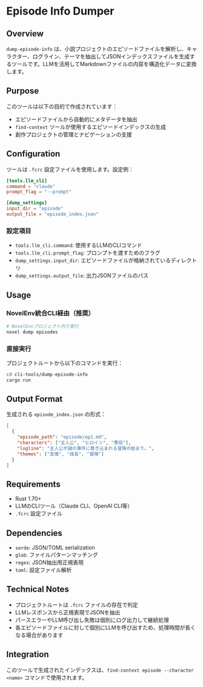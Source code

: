 # Episode Info Dumper

## Overview

`dump-episode-info` は、小説プロジェクトのエピソードファイルを解析し、キャラクター、ログライン、テーマを抽出してJSONインデックスファイルを生成するツールです。LLMを活用してMarkdownファイルの内容を構造化データに変換します。

## Purpose

このツールは以下の目的で作成されています：
- エピソードファイルから自動的にメタデータを抽出
- `find-context` ツールが使用するエピソードインデックスの生成
- 創作プロジェクトの管理とナビゲーションの支援

## Configuration

ツールは `.fcrc` 設定ファイルを使用します。設定例：

```toml
[tools.llm_cli]
command = "claude"
prompt_flag = "--prompt"

[dump_settings]
input_dir = "episode"
output_file = "episode_index.json"
```

### 設定項目

- `tools.llm_cli.command`: 使用するLLMのCLIコマンド
- `tools.llm_cli.prompt_flag`: プロンプトを渡すためのフラグ
- `dump_settings.input_dir`: エピソードファイルが格納されているディレクトリ
- `dump_settings.output_file`: 出力JSONファイルのパス

## Usage

### NovelEnv統合CLI経由（推奨）

```bash
# NovelEnvプロジェクト内で実行
novel dump episodes
```

### 直接実行

プロジェクトルートから以下のコマンドを実行：

```bash
cd cli-tools/dump-episode-info
cargo run
```

## Output Format

生成される `episode_index.json` の形式：

```json
[
  {
    "episode_path": "episode/ep1.md",
    "characters": ["主人公", "ヒロイン", "悪役"],
    "logline": "主人公が謎の事件に巻き込まれる冒険の始まり。",
    "themes": ["友情", "成長", "冒険"]
  }
]
```

## Requirements

- Rust 1.70+
- LLMのCLIツール（Claude CLI、OpenAI CLI等）
- `.fcrc` 設定ファイル

## Dependencies

- `serde`: JSON/TOML serialization
- `glob`: ファイルパターンマッチング
- `regex`: JSON抽出用正規表現
- `toml`: 設定ファイル解析

## Technical Notes

- プロジェクトルートは `.fcrc` ファイルの存在で判定
- LLMレスポンスから正規表現でJSONを抽出
- パースエラーやLLM呼び出し失敗は個別にログ出力して継続処理
- 各エピソードファイルに対して個別にLLMを呼び出すため、処理時間が長くなる場合があります

## Integration

このツールで生成されたインデックスは、`find-context episode --character <name>` コマンドで使用されます。